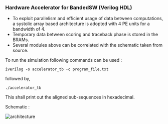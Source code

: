 ### Hardware Accelerator for BandedSW (Verilog HDL)

- To exploit parallelism and efficient usage of data between computations, a systolic array based architecture is adopted with 4 PE units for a bandwidth of 4. 
- Temporary data between scoring and traceback phase is stored in the BRAMs. 
- Several modules above can be correlated with the schematic taken from source. 

To run the simulation following commands can be used : 
```
iverilog -o accelerator_tb -c program_file.txt
```
followed by, 
```
./accelerator_tb
```
This shall print out the aligned sub-sequences in hexadecimal.

Schematic : 

![architecture](https://user-images.githubusercontent.com/85408861/168463388-df4f14fc-21f9-4a43-a98b-c74c235d032a.png)
